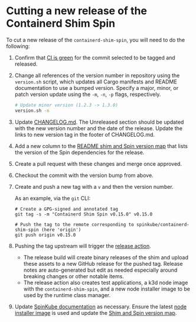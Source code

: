# Cutting a new release of the Containerd Shim Spin

To cut a new release of the `containerd-shim-spin`, you will need to do the
following:

1. Confirm that [CI is
   green](https://github.com/spinkube/containerd-shim-spin/actions) for the commit selected to be
   tagged and released.

1. Change all references of the version number in repository using the `version.sh` script, which
   updates all Cargo manifests and README documentation to use a bumped version. Specify a major,
   minor, or patch version update using the `-m`, `-n`, `-p` flags, respectively.
   ```sh
   # Update minor version (1.2.3 -> 1.3.0)
   version.sh -n
   ```

1. Update [CHANGELOG.md](./CHANGELOG.md). The Unreleased section should be updated with the new
   version number and the date of the release. Update the links to new version tag in the footer of
   CHANGELOG.md.

1. Add a new column to the [README shim and Spin version map](./README.md#shim-and-spin-version-map)
   that lists the version of the Spin dependencies for the release.
   
1. Create a pull request with these changes and merge once approved.

1. Checkout the commit with the version bump from above.

1. Create and push a new tag with a `v` and then the version number.

    As an example, via the `git` CLI:

    ```
    # Create a GPG-signed and annotated tag
    git tag -s -m "Containerd Shim Spin v0.15.0" v0.15.0

    # Push the tag to the remote corresponding to spinkube/containerd-shim-spin (here 'origin')
    git push origin v0.15.0
    ```

1. Pushing the tag upstream will trigger the [release
   action](https://github.com/spinkube/containerd-shim-spin/actions/workflows/release.yaml).
    - The release build will create binary releases of the shim and upload these
      assets to a new GitHub release for the pushed tag. Release notes are
      auto-generated but edit as needed especially around breaking changes or
      other notable items.
    - The release action also creates test applications, a k3d node image with
      the `containerd-shim-spin`, and a new node installer image to be used by
      the runtime class manager.
  
1. Update [SpinKube documentation](https://github.com/spinkube/documentation) as
   necessary. Ensure the latest [node installer
   image](https://www.spinkube.dev/docs/install/installing-with-helm/#prepare-the-cluster)
   is used and update the [Shim and Spin version
   map](https://www.spinkube.dev/docs/reference/shim-spin-version-map/).